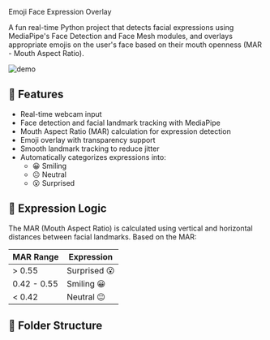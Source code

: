 Emoji Face Expression Overlay

A fun real-time Python project that detects facial expressions using MediaPipe's Face Detection and Face Mesh modules, and overlays appropriate emojis on the user's face based on their mouth openness (MAR - Mouth Aspect Ratio).

![demo](demo.gif)

## 🚀 Features

- Real-time webcam input
- Face detection and facial landmark tracking with MediaPipe
- Mouth Aspect Ratio (MAR) calculation for expression detection
- Emoji overlay with transparency support
- Smooth landmark tracking to reduce jitter
- Automatically categorizes expressions into:
  - 😀 Smiling
  - 😐 Neutral
  - 😮 Surprised

## 🧠 Expression Logic

The MAR (Mouth Aspect Ratio) is calculated using vertical and horizontal distances between facial landmarks. Based on the MAR:

| MAR Range      | Expression |
|----------------|------------|
| > 0.55         | Surprised 😮 |
| 0.42 - 0.55    | Smiling 😀 |
| < 0.42         | Neutral 😐 |

## 📂 Folder Structure

